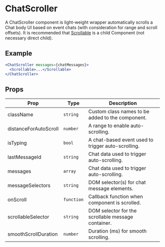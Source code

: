 # ChatScroller

A ChatScroller component is light-weight wrapper automatically scrolls a Chat body UI based on event chats (with consideration for range and scroll offsets). It is recommended that [Scrollable](../Scrollable) is a child Component (not necessary direct child).

## Example

```jsx
<ChatScroller messages={chatMessages}>
  <Scrollable>...</Scrollable>
</ChatScroller>
```

## Props

| Prop                  | Type       | Description                                        |
| --------------------- | ---------- | -------------------------------------------------- |
| className             | `string`   | Custom class names to be added to the component.   |
| distanceForAutoScroll | `number`   | A range to enable auto-scrolling.                  |
| isTyping              | `bool`     | A chat-based event used to trigger auto-scrolling. |
| lastMessageId         | `string`   | Chat data used to trigger auto-scrolling.          |
| messages              | `array`    | Chat data used to trigger auto-scrolling.          |
| messageSelectors      | `string`   | DOM selector(s) for chat message elements.         |
| onScroll              | `function` | Callback function when component is scrolled.      |
| scrollableSelector    | `string`   | DOM selector for the scrollable message container. |
| smoothScrollDuration  | `number`   | Duration (ms) for smooth scrolling.                |
